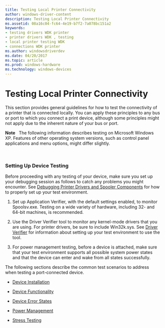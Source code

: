 ```yaml
---
title: Testing Local Printer Connectivity
author: windows-driver-content
description: Testing Local Printer Connectivity
ms.assetid: 08a16c04-fc64-4e19-b7f2-7a078bc151a2
keywords:
- testing drivers WDK printer
- printer drivers WDK , testing
- local printer testing WDK
- connections WDK printer
ms.author: windowsdriverdev
ms.date: 04/20/2017
ms.topic: article
ms.prod: windows-hardware
ms.technology: windows-devices
---
```


# Testing Local Printer Connectivity


This section provides general guidelines for how to test the connectivity of a printer that is connected locally. You can apply these principles to any bus or port to which you connect a print device, although some principles might not apply due to the inherent nature of your bus or port.

**Note**   The following information describes testing on Microsoft Windows XP. Features of other operating system versions, such as control panel applications and menu options, might differ slightly.

 

### Setting Up Device Testing

Before proceeding with any testing of your device, make sure you set up your debugging session as follows to catch any problems you might encounter. See [Debugging Printer Drivers and Spooler Components](debugging-printer-drivers-and-spooler-components.md) for how to properly set up your test environment.

1.  Set up Application Verifier, with the default settings enabled, to monitor Spoolsv.exe. Testing on a wide variety of hardware, including 32- and 64-bit machines, is recommended.

2.  Use the Driver Verifier tool to monitor any kernel-mode drivers that you are using. For printer drivers, be sure to include Win32k.sys. See [Driver Verifier](https://msdn.microsoft.com/library/windows/hardware/ff545448) for information about setting up your test environment to use the tool.

3.  For power management testing, before a device is attached, make sure that your test environment supports all possible system power states and that the device can enter and wake from all states successfully.

The following sections describe the common test scenarios to address when testing a port-connected device.

-   [Device Installation](device-installation.md)

-   [Device Functionality](testing-device-functionality.md)

-   [Device Error States](device-error-states.md)

-   [Power Management](power-management.md)

-   [Stress Testing](stress-testing.md)

 

 




